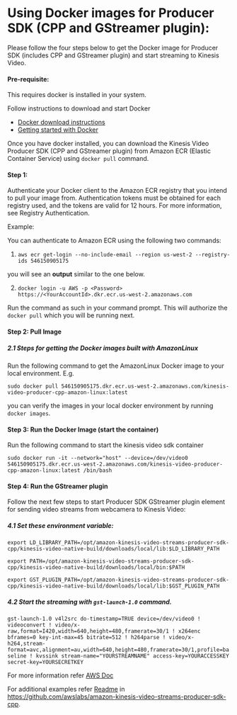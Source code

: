 # Using Docker images for Producer SDK (CPP and GStreamer plugin):

Please follow the four steps below to get the Docker image for Producer SDK (includes CPP and GStreamer plugin) and start streaming to Kinesis Video.

#### Pre-requisite:

This requires docker is installed in your system.

Follow instructions to download and start Docker

* [Docker download instructions](https://www.docker.com/community-edition#/download)
* [Getting started with Docker](https://docs.docker.com/get-started/)


Once you have docker installed, you can download the Kinesis Video Producer SDK (CPP and GStreamer plugin) from Amazon ECR (Elastic Container Service) using `docker pull` command.


#### Step 1:

Authenticate your Docker client to the Amazon ECR registry that you intend to pull your image from. Authentication tokens must be obtained for each registry used, and the tokens are valid for 12 hours. For more information, see Registry Authentication.

Example:

You can authenticate to Amazon ECR using the following two commands:

1.  `aws ecr get-login --no-include-email --region us-west-2 --registry-ids 546150905175`

you will see an **output** similar to the one below.

2.  `docker login -u AWS -p <Password>   https://<YourAccountId>.dkr.ecr.us-west-2.amazonaws.com`

Run the command as such in your command prompt. This will authorize the `docker pull` which you will be running next.


#### Step 2: Pull Image

##### 2.1 Steps for getting the Docker images built with AmazonLinux

Run the following command to get the AmazonLinux Docker image to your local environment. E.g.

`sudo docker pull 546150905175.dkr.ecr.us-west-2.amazonaws.com/kinesis-video-producer-cpp-amazon-linux:latest`

you can verify the images in your local docker environment by running `docker images`.


#### Step 3: Run the Docker Image (start the container)

Run the following command to start the kinesis video sdk container

`sudo docker run -it --network="host" --device=/dev/video0 546150905175.dkr.ecr.us-west-2.amazonaws.com/kinesis-video-producer-cpp-amazon-linux:latest /bin/bash`


#### Step 4: Run the GStreamer plugin

Follow the next few steps to start Producer SDK GStreamer plugin element for sending video streams from webcamera to Kinesis Video:

##### 4.1 Set these environment variable:

`export LD_LIBRARY_PATH=/opt/amazon-kinesis-video-streams-producer-sdk-cpp/kinesis-video-native-build/downloads/local/lib:$LD_LIBRARY_PATH`

`export PATH=/opt/amazon-kinesis-video-streams-producer-sdk-cpp/kinesis-video-native-build/downloads/local/bin:$PATH`

`export GST_PLUGIN_PATH=/opt/amazon-kinesis-video-streams-producer-sdk-cpp/kinesis-video-native-build/downloads/local/lib:$GST_PLUGIN_PATH`


##### 4.2 Start the streaming with `gst-launch-1.0` command.

`gst-launch-1.0 v4l2src do-timestamp=TRUE device=/dev/video0 ! videoconvert ! video/x-raw,format=I420,width=640,height=480,framerate=30/1 ! x264enc bframes=0 key-int-max=45 bitrate=512 ! h264parse ! video/x-h264,stream-format=avc,alignment=au,width=640,height=480,framerate=30/1,profile=baseline ! kvssink stream-name="YOURSTREAMNAME" access-key=YOURACCESSKEY secret-key=YOURSECRETKEY`

For more information refer [AWS Doc](https://docs.aws.amazon.com/kinesisvideostreams/latest/dg/examples-gstreamer-plugin.html#examples-gstreamer-plugin-docker)

For additional examples refer [Readme](https://github.com/awslabs/amazon-kinesis-video-streams-producer-sdk-cpp/blob/master/README.md) in  https://github.com/awslabs/amazon-kinesis-video-streams-producer-sdk-cpp.

